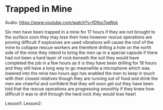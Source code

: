 # Trapped in Mine

Audio: https://www.youtube.com/watch?v=fDfeo7seRok

Six men have been trapped in a mine for
17 hours
if they are not brought to the surface
soon they may lose their lives
however rescue operations are proving
difficult
if explosives are used
vibrations will cause the roof of the
mine to collapse
rescue workers are therefore drilling a
hole
on the north side of the mine
they intend to bring the men up in a
special capsule
if there had not been a hard layer of
rock beneath the soil
they would have completed the job in a
few hours
as it is
they have been drilling for 16 hours and
they still have a long way to go
meanwhile
a microphone which was lowered into the
mine two hours ago
has enabled the men to keep in touch
with their closest relatives
though they are running out of food and
drink
the men are cheerful and confident that
they will soon get out
they have been told that the rescue
operations are progressing smoothly
if they knew how difficult it was to
drill through the hard rock
they would lose heart

Lesson1:
Lesson2:
